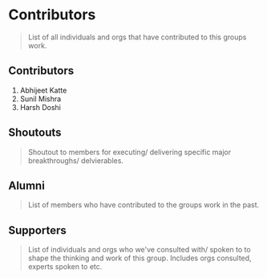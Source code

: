 # Contributors

> List of all individuals and orgs that have contributed to this groups work.

## Contributors

1. Abhijeet Katte
2. Sunil Mishra
3. Harsh Doshi





## Shoutouts

> Shoutout to members for executing/ delivering specific major breakthroughs/ delvierables.

## Alumni

> List of members who have contributed to the groups work in the past.

## Supporters

> List of individuals and orgs who we've consulted with/ spoken to to shape the thinking and work of this group. Includes orgs consulted, experts spoken to etc.
